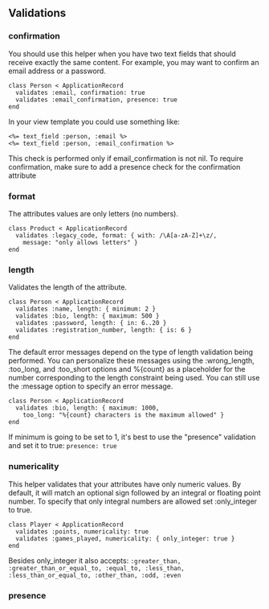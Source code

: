 ## Validations

### confirmation
You should use this helper when you have two text fields that should receive exactly the same content. For example, you may want to confirm an email address or a password. 
```
class Person < ApplicationRecord
  validates :email, confirmation: true
  validates :email_confirmation, presence: true
end
```

In your view template you could use something like:
```
<%= text_field :person, :email %>
<%= text_field :person, :email_confirmation %>
```

This check is performed only if email_confirmation is not nil. 
To require confirmation, make sure to add a presence check for the confirmation attribute

### format
The attributes values are only letters (no numbers).
```
class Product < ApplicationRecord
  validates :legacy_code, format: { with: /\A[a-zA-Z]+\z/,
    message: "only allows letters" }
end
```

### length
Validates the length of the attribute.
```
class Person < ApplicationRecord
  validates :name, length: { minimum: 2 }
  validates :bio, length: { maximum: 500 }
  validates :password, length: { in: 6..20 }
  validates :registration_number, length: { is: 6 }
end
```
The default error messages depend on the type of length validation being performed. You can personalize these messages using the :wrong_length, :too_long, and :too_short options and %{count} as a placeholder for the number corresponding to the length constraint being used. You can still use the :message option to specify an error message.
```
class Person < ApplicationRecord
  validates :bio, length: { maximum: 1000,
    too_long: "%{count} characters is the maximum allowed" }
end
```
If minimum is going to be set to 1, it's best to use the "presence" validation and set it to true: `presence: true`

### numericality
This helper validates that your attributes have only numeric values. By default, it will match an optional sign followed by an integral or floating point number. To specify that only integral numbers are allowed set :only_integer to true.
```
class Player < ApplicationRecord
  validates :points, numericality: true
  validates :games_played, numericality: { only_integer: true }
end
```
Besides only_integer it also accepts: `:greater_than, :greater_than_or_equal_to, :equal_to, :less_than, :less_than_or_equal_to, :other_than, :odd, :even`
### presence
